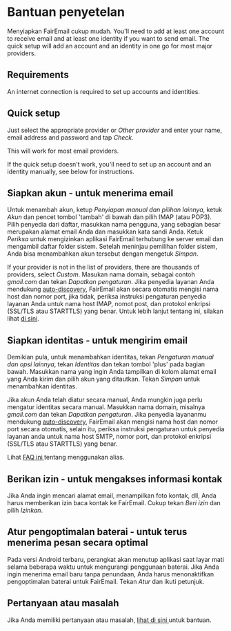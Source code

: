 # Bantuan penyetelan

Menyiapkan FairEmail cukup mudah. You'll need to add at least one account to receive email and at least one identity if you want to send email. The quick setup will add an account and an identity in one go for most major providers.

## Requirements

An internet connection is required to set up accounts and identities.

## Quick setup

Just select the appropriate provider or *Other provider* and enter your name, email address and password and tap *Check*.

This will work for most email providers.

If the quick setup doesn't work, you'll need to set up an account and an identity manually, see below for instructions.

## Siapkan akun - untuk menerima email

Untuk menambah akun, ketup *Penyiapan manual dan pilihan lainnya*, ketuk *Akun* dan pencet tombol 'tambah' di bawah dan pilih IMAP (atau POP3). Pilih penyedia dari daftar, masukkan nama pengguna, yang sebagian besar merupakan alamat email Anda dan masukkan kata sandi Anda. Ketuk *Periksa* untuk mengizinkan aplikasi FairEmail terhubung ke server email dan mengambil daftar folder sistem. Setelah meninjau pemilihan folder sistem, Anda bisa menambahkan akun tersebut dengan mengetuk *Simpan*.

If your provider is not in the list of providers, there are thousands of providers, select *Custom*. Masukan nama domain, sebagai contoh *gmail.com* dan tekan *Dapatkan pengaturan*. Jika penyedia layanan Anda mendukung [auto-discovery](https://tools.ietf.org/html/rfc6186), FairEmail akan secara otomatis mengisi nama host dan nomor port, jika tidak, periksa instruksi pengaturan penyedia layanan Anda untuk nama host IMAP, nomot post, dan protokol enkripsi (SSL/TLS atau STARTTLS) yang benar. Untuk lebih lanjut tentang ini, silakan lihat [di sini](https://github.com/M66B/FairEmail/blob/master/FAQ.md#authorizing-accounts).

## Siapkan identitas - untuk mengirim email

Demikian pula, untuk menambahkan identitas, tekan *Pengaturan manual dan opsi lainnya*, tekan *Identitas* dan tekan tombol 'plus' pada bagian bawah. Masukkan nama yang ingin Anda tampilkan di kolom alamat email yang Anda kirim dan pilih akun yang ditautkan. Tekan *Simpan* untuk menambahkan identitas.

Jika akun Anda telah diatur secara manual, Anda mungkin juga perlu mengatur identitas secara manual. Masukkan nama domain, misalnya *gmail.com* dan tekan *Dapatkan pengaturan*. Jika penyedia layananmu mendukung [auto-discovery](https://tools.ietf.org/html/rfc6186), FairEmail akan mengisi nama host dan nomor port secara otomatis, selain itu, periksa instruksi pengaturan untuk penyedia layanan anda untuk nama host SMTP, nomor port, dan protokol enkripsi (SSL/TLS atau STARTTLS) yang benar.

Lihat [ FAQ ini ](https://github.com/M66B/FairEmail/blob/master/FAQ.md#FAQ9) tentang menggunakan alias.

## Berikan izin - untuk mengakses informasi kontak

Jika Anda ingin mencari alamat email, menampilkan foto kontak, dll, Anda harus memberikan izin baca kontak ke FairEmail. Cukup tekan *Beri izin* dan pilih *Izinkan*.

## Atur pengoptimalan baterai - untuk terus menerima pesan secara optimal

Pada versi Android terbaru, perangkat akan menutup aplikasi saat layar mati selama beberapa waktu untuk mengurangi penggunaan baterai. Jika Anda ingin menerima email baru tanpa penundaan, Anda harus menonaktifkan pengoptimalan baterai untuk FairEmail. Tekan *Atur* dan ikuti petunjuk.

## Pertanyaan atau masalah

Jika Anda memiliki pertanyaan atau masalah, [ lihat di sini ](https://github.com/M66B/FairEmail/blob/master/FAQ.md) untuk bantuan.